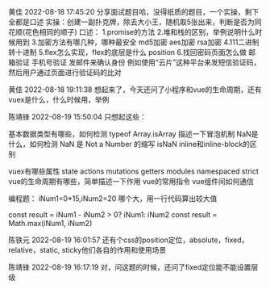 黄佳 2022-08-18 17:45:20
分享面试题目哈，没得纸质的题目，一个实操，剩下全都是口述
实操：创建一副扑克牌，除去大小王，随机取5张出来，判断是否为同花顺(花色相同的顺子)
口述：
1.promise的方法
2.堆和栈的区别，举例说明什么时候用到
3.加密方法有哪几种，哪种最安全
    md5加密 aes加密 rsa加密
4.111二进制转十进制
5.flex怎么实现，flex的底层是什么
    position
6.找回密码页面怎么做
    邮箱验证                手机号验证
    发邮件来确认身份         例如使用“云片”这种平台来发短信验证码，然后用户通过页面进行验证码的比对

黄佳 2022-08-18 19:11:38
想起来了，今天还问了小程序和vue的生命周期，还有vuex是什么，什么时候用，举例

陈靖锋 2022-08-19 15:50:04
只想起这些：

基本数据类型有哪些，如何检测  typeof  Array.isArray
描述一下冒泡机制
NaN是什么，如何检测             NaN 是 Not a Number 的缩写        isNaN 
inline和inline-block的区别

vuex有哪些属性 state actions mutations getters modules namespaced strict
vue的生命周期有哪些，简单描述一下作用
vue的常用指令
vue组件间如何通信

编程题：
iNum1=0*15,iNum2=20
哪个大，用一行代码算出较大值

const result = iNum1 - iNum2 > 0? iNum1: iNum2
const result = Math.max(iNum1, iNum2)

陈铁元 2022-08-19 16:01:57
还有个css的position定位，absolute，fixed，relative，static, sticky他们各自的作用和使用场景

陈靖锋 2022-08-19 16:17:19
对，问这题的时候，还问了fixed定位能不能设置层级